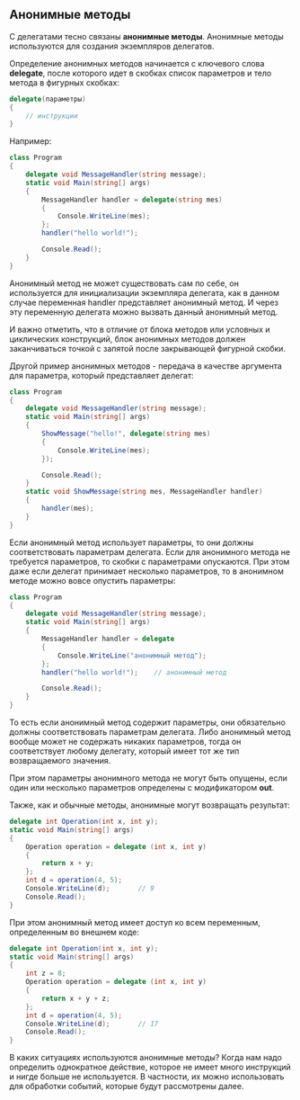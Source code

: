 ## Анонимные методы

С делегатами тесно связаны **анонимные методы**. Анонимные методы используются для создания экземпляров делегатов.

Определение анонимных методов начинается с ключевого слова **delegate**, после которого идет в скобках список параметров и тело метода 
в фигурных скобках:

```cs
delegate(параметры)
{
	// инструкции
}
```

Например:

```cs
class Program
{
	delegate void MessageHandler(string message);
	static void Main(string[] args)
	{
		MessageHandler handler = delegate(string mes)
		{
			Console.WriteLine(mes);
		};
		handler("hello world!");

		Console.Read();
	}
}
```

Анонимный метод не может существовать сам по себе, он используется для инициализации экземпляра делегата, как в данном случае переменная 
handler представляет анонимный метод. И через эту переменную делегата можно вызвать данный анонимный метод.

И важно отметить, что в отличие от блока методов или условных и циклических конструкций, блок анонимных методов должен заканчиваться точкой с 
запятой после закрывающей фигурной скобки.

Другой пример анонимных методов - передача в качестве аргумента для параметра, который представляет делегат:

```cs
class Program
{
	delegate void MessageHandler(string message);
	static void Main(string[] args)
	{
		ShowMessage("hello!", delegate(string mes)
		{
			Console.WriteLine(mes);
		});

		Console.Read();
	}
	static void ShowMessage(string mes, MessageHandler handler)
	{
		handler(mes);
	}
}
```

Если анонимный метод использует параметры, то они должны соответствовать параметрам делегата. 
Если для анонимного метода не требуется параметров, то скобки с параметрами опускаются. При этом даже если делегат принимает несколько параметров, 
то в анонимном методе можно вовсе опустить параметры:

```cs
class Program
{
	delegate void MessageHandler(string message);
	static void Main(string[] args)
	{
		MessageHandler handler = delegate
		{
			Console.WriteLine("анонимный метод");
		};
		handler("hello world!");	// анонимный метод

		Console.Read();
	}
}
```

То есть если анонимный метод содержит параметры, они обязательно должны соответствовать параметрам делегата. Либо анонимный метод вообще может не содержать никаких параметров, тогда он соответствует любому делегату, 
который имеет тот же тип возвращаемого значения.

При этом параметры анонимного метода не могут быть опущены, если один или несколько параметров определены с модификатором **out**.

Также, как и обычные методы, анонимные могут возвращать результат:

```cs
delegate int Operation(int x, int y);
static void Main(string[] args)
{
	Operation operation = delegate (int x, int y)
	{
		return x + y;
	};
	int d = operation(4, 5);
	Console.WriteLine(d);       // 9
	Console.Read();
}
```

При этом анонимный метод имеет доступ ко всем переменным, определенным во внешнем коде:

```cs
delegate int Operation(int x, int y);
static void Main(string[] args)
{
	int z = 8;
	Operation operation = delegate (int x, int y)
	{
		return x + y + z;
	};
	int d = operation(4, 5);
	Console.WriteLine(d);       // 17
	Console.Read();
}
```

В каких ситуациях используются анонимные методы? Когда нам надо определить однократное действие, которое не имеет много инструкций и нигде больше не используется. В частности, их можно использовать для обработки событий, которые будут рассмотрены далее.

